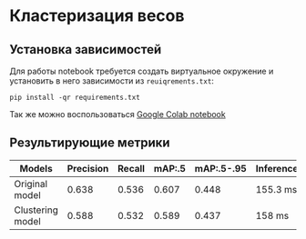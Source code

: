 # Кластеризация весов

## Установка зависимостей

Для работы notebook требуется создать виртуальное окружение и установить в него зависимости из `reuiqrements.txt`:

```pip install -qr requirements.txt```

Так же можно воспользоваться [Google Colab notebook](https://colab.research.google.com/drive/17V4DALphQNwRwbB_-TcK_7QqmLZhAJ9-?usp=sharing)

## Результирующие метрики
| **Models** 	      | **Precision** 	| **Recall** 	| **mAP:.5** 	| **mAP:.5-.95** 	| **Inference** 	|
|-------------------|---	|---	|---	|---	|---	|
| Original model 	  | 0.638 	|  0.536	| 0.607 	| 0.448 	| 155.3 ms 	|
| Clustering model	 | 0.588 	|  0.532	| 0.589 	| 0.437	| 158 ms 	|